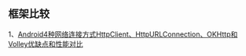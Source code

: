 

## 框架比较
1、[Android4种网络连接方式HttpClient、HttpURLConnection、OKHttp和Volley优缺点和性能对比](https://blog.csdn.net/qq_30044187/article/details/56672449)

